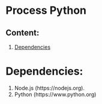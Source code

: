 <h1>Process Python</h1>

<h2>Content:</h2>

<ol>
	<li><a href="#Dependencies">Dependencies</a></li>
</ol>

<h1 id="Dependencies">Dependencies:</h1>

<ol>
	<li>Node.js (https://nodejs.org).</li>
	<li>Python (https://www.python.org)</li>
</ol>
